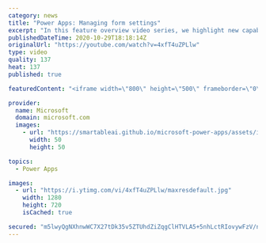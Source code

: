 ```yaml
---
category: news
title: "Power Apps: Managing form settings"
excerpt: "In this feature overview video series, we highlight new capabilities included in the latest update to Microsoft Power Apps.  Improvements to Microsoft Power Apps for managing form settings and events allow users to set various features on a form in the new modern designer.   Get the most out of Power"
publishedDateTime: 2020-10-29T18:18:14Z
originalUrl: "https://youtube.com/watch?v=4xfT4uZPLlw"
type: video
quality: 137
heat: 137
published: true

featuredContent: "<iframe width=\"800\" height=\"500\" frameborder=\"0\" src=\"https://www.youtube.com/embed/4xfT4uZPLlw\" allow=\"accelerometer; autoplay; encrypted-media; gyroscope; picture-in-picture\" allowfullscreen></iframe>"

provider:
  name: Microsoft
  domain: microsoft.com
  images:
    - url: "https://smartableai.github.io/microsoft-power-apps/assets/images/organizations/microsoft.com-50x50.jpg"
      width: 50
      height: 50

topics:
  - Power Apps

images:
  - url: "https://i.ytimg.com/vi/4xfT4uZPLlw/maxresdefault.jpg"
    width: 1280
    height: 720
    isCached: true

secured: "m5lwyQgNXhnwWC7X27tDk35v5ZTUhdZiZqgClHTVLA5+5nhLctRIovywFzV/nov0MiU1k4M8wiqlPsW9P626zd4Cuq4La7PcdtkOhAkeZaY70ZCLUA2Batzkz/JH0i6u2YVzujmSIA0aWDUwzph5rhy2Jd0y0KByg0jr5f1SGGNEVzM+EOiUF9Q0W8bUV5Xkh10xUJUa6qhU1X1UaF1iK5vpfS29xnAwHRNe+BzZbclK462cQBgOJX2khiW3SGP5OTgdUxm01/yW4XTE9PlzcZKm7TRz89m2IQc8sDG0Gc688CLcvIx4Prw+NYH9wyAnelHOS/7DfuT4pUmbgFYIGZcev89mKBhPJOos5viizJ7imt4FeJxEhDOQLCkZYAa0JxrOnFcFrBDOiOMyaTwjVtm+9fTJd1EpkkNldfGSOPchaFaSs7aW5R1sEOGGhuSv;nbrEFDtU3oBuYiRNLjrC5Q=="
---
```


